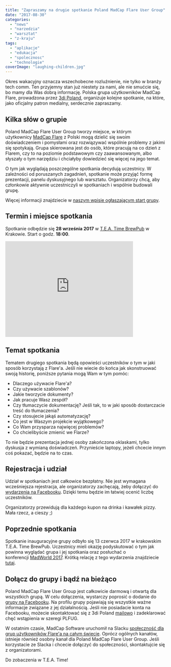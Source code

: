 ```yaml
---
title: "Zapraszamy na drugie spotkanie Poland MadCap Flare User Group"
date: "2017-08-30"
categories:
  - "news"
  - "narzedzia"
  - "warsztat"
  - "z-kraju"
tags:
  - "aplikacje"
  - "edukacja"
  - "spolecznosc"
  - "technologie"
coverImage: "laughing-children.jpg"
---
```


Okres wakacyjny oznacza wszechobecne rozluźnienie, nie tylko w branży tech comm. Ten przyjemny stan już niestety za nami, ale nie smućcie się, bo mamy dla Was dobrą informację. Polska grupa użytkowników MadCap Flare, prowadzona przez [3di Poland](http://3di.com.pl), organizuje kolejne spotkanie, na które, jako oficjalny patron medialny, serdecznie zapraszamy.

## Kilka słów o grupie

Poland MadCap Flare User Group tworzy miejsce, w którym użytkownicy [MadCap Flare](http://www.madcapsoftware.com/products/flare/) z Polski mogą dzielić się swoim doświadczeniem i pomysłami oraz rozwiązywać wspólnie problemy z jakimi się spotykają. Grupa skierowana jest do osób, które pracują na co dzień z Flarem, czy to na poziomie podstawowym czy zaawansowanym, albo słyszały o tym narzędziu i chciałyby dowiedzieć się więcej na jego temat.

O tym jak wyglądają poszczególne spotkania decydują uczestnicy. W zależności od poruszanych zagadnień, spotkanie może przyjąć formę prezentacji, panelu dyskusyjnego lub warsztatu. Organizatorzy chcą, aby członkowie aktywnie uczestniczyli w spotkaniach i wspólnie budowali grupę.

Więcej informacji znajdziecie w [naszym wpisie ogłaszającym start grupy](http://techwriter.pl/rusza-poland-madcap-flare-user-group/).

## Termin i miejsce spotkania

Spotkanie odbędzie się **28 września 2017** w [T.E.A. Time BrewPub](http://www.teatimebrewpub.pl/) w Krakowie. Start o godz. **18:00**.

<iframe style="border: 0;" src="https://www.google.com/maps/embed?pb=!1m18!1m12!1m3!1d2561.933868502614!2d19.934416115936372!3d50.05007012401351!2m3!1f0!2f0!3f0!3m2!1i1024!2i768!4f13.1!3m3!1m2!1s0x47165b6eb9aba343%3A0x98f6f56f112059ac!2sTEA+Time!5e0!3m2!1sen!2spl!4v1503644734552" width="400" height="300" frameborder="0" allowfullscreen="allowfullscreen"></iframe>

## Temat spotkania

Tematem drugiego spotkania będą opowieści uczestników o tym w jaki sposób korzystają z Flare'a. Jeśli nie wiecie do końca jak skonstruować swoją historię, poniższe pytania mogą Wam w tym pomóc:

- Dlaczego używacie Flare'a?
- Czy używacie szablonów?
- Jakie tworzycie dokumenty?
- Jak pracuje Wasz zespół?
- Czy tłumaczycie dokumentację? Jeśli tak, to w jaki sposób dostarczacie treść do tłumaczenia?
- Czy stosujecie jakąś automatyzację?
- Co jest w Waszym projekcie wyjątkowego?
- Co Wam przysparza najwięcej problemów?
- Co chcielibyście zmienić we Flarze?

To nie będzie prezentacja jednej osoby zakończona oklaskami, tylko dyskusja z wymianą doświadczeń. Przynieście laptopy, jeżeli chcecie innym coś pokazać, będzie na to czas.

## Rejestracja i udział

Udział w spotkaniach jest całkowice bezpłatny. Nie jest wymagana wcześniejsza rejestracja, ale organizatorzy zachęcają, żeby dołączyć do [wydarzenia na Facebooku](https://web.facebook.com/events/126574457969772). Dzięki temu będzie im łatwiej ocenić liczbę uczestników.

Organizatorzy przewidują dla każdego kupon na drinka i kawałek pizzy. Mała rzecz, a cieszy ;)

## Poprzednie spotkania

Spotkanie inauguracyjne grupy odbyło się 13 czerwca 2017 w krakowskim T.E.A. Time BrewPub. Uczestnicy mieli okazję podyskutować o tym jak powinna wyglądać grupa i jej spotkania oraz posłuchać o konferencji [MadWorld 2017](http://techwriter.pl/madworld-2017-relacja/). Krótką relację z tego wydarzenia znajdziecie [tutaj](http://techwriter.pl/pierwsze-spotkanie-poland-madcap-flare-user-group/).

## Dołącz do grupy i bądź na bieżąco

Poland MadCap Flare User Group jest całkowicie darmową i otwartą dla wszystkich grupą. W celu dołączenia, wystarczy poprosić o dodanie do [grupy na Facebooku](https://web.facebook.com/groups/PLFUG/). Na profilu grupy pojawiają się wszystkie ważne informacje związane z jej działalnością. Jeśli nie posiadacie konta na Facebooku, możecie skontaktować się z 3di Poland [mailowo](mailto:plfug@3di.com.pl) i zadeklarować chęć wstąpienia w szeregi PLFUG.

W ostatnim czasie, MadCap Software uruchomił na Slacku [społeczność dla grup użytkowników Flare'a na całym świecie](https://forums.madcapsoftware.com/viewtopic.php?f=13&t=29380). Oprócz ogólnych kanałów, istnieje również osobny kanał dla Poland MadCap Flare User Group. Jeśli korzystacie ze Slacka i chcecie dołączyć do społeczności, skontaktujcie się z organizatorami.



Do zobaczenia w T.E.A. Time!
